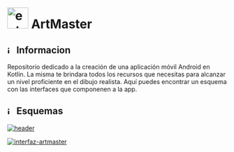 

# <img width="48" height="48" src="https://img.icons8.com/external-those-icons-flat-those-icons/48/external-Android-logos-and-brands-those-icons-flat-those-icons.png" alt="external-Android-logos-and-brands-those-icons-flat-those-icons"/> ArtMaster

## <img width="16" height="16" src="https://img.icons8.com/office/16/info--v1.png" alt="info--v1"/> Informacion
Repositorio dedicado a la creación de una aplicación móvil Android en Kotlin.
La misma te brindara todos los recursos que necesitas para alcanzar un nivel proficiente en el dibujo realista.
Aquí puedes encontrar un esquema con las interfaces que componenen a la app.

## <img width="16" height="16" src="https://img.icons8.com/office/16/info--v1.png" alt="info--v1"/> Esquemas
<a href="https://ibb.co/Mkdf15p"><img src="https://i.ibb.co/WvC0zpF/header.png" alt="header" border="0"></a>

<a href="https://ibb.co/bFnDRGC"><img src="https://i.ibb.co/gdChFcf/interfaz-artmaster.jpg" alt="interfaz-artmaster" border="0"></a>
